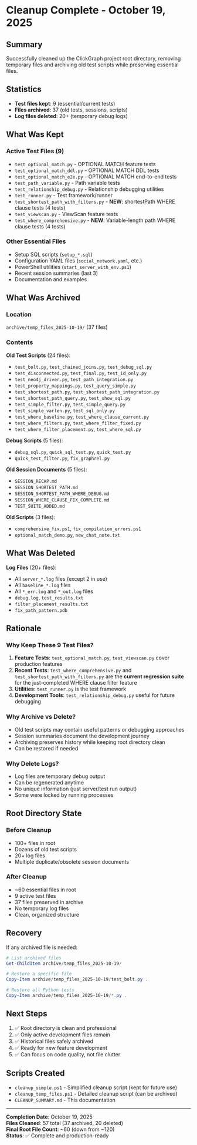 # Cleanup Complete - October 19, 2025

## Summary

Successfully cleaned up the ClickGraph project root directory, removing temporary files and archiving old test scripts while preserving essential files.

## Statistics

- **Test files kept**: 9 (essential/current tests)
- **Files archived**: 37 (old tests, sessions, scripts)
- **Log files deleted**: 20+ (temporary debug logs)

## What Was Kept

### Active Test Files (9)
- `test_optional_match.py` - OPTIONAL MATCH feature tests
- `test_optional_match_ddl.py` - OPTIONAL MATCH DDL tests  
- `test_optional_match_e2e.py` - OPTIONAL MATCH end-to-end tests
- `test_path_variable.py` - Path variable tests
- `test_relationship_debug.py` - Relationship debugging utilities
- `test_runner.py` - Test framework/runner
- `test_shortest_path_with_filters.py` - **NEW**: shortestPath WHERE clause tests (4 tests)
- `test_viewscan.py` - ViewScan feature tests
- `test_where_comprehensive.py` - **NEW**: Variable-length path WHERE clause tests (4 tests)

### Other Essential Files
- Setup SQL scripts (`setup_*.sql`)
- Configuration YAML files (`social_network.yaml`, etc.)
- PowerShell utilities (`start_server_with_env.ps1`)
- Recent session summaries (last 3)
- Documentation and examples

## What Was Archived

### Location
`archive/temp_files_2025-10-19/` (37 files)

### Contents
**Old Test Scripts** (24 files):
- `test_bolt.py`, `test_chained_joins.py`, `test_debug_sql.py`
- `test_disconnected.py`, `test_final.py`, `test_id_only.py`
- `test_neo4j_driver.py`, `test_path_integration.py`
- `test_property_mappings.py`, `test_query_simple.py`
- `test_shortest_path.py`, `test_shortest_path_integration.py`
- `test_shortest_path_query.py`, `test_show_sql.py`
- `test_simple_filter.py`, `test_simple_query.py`
- `test_simple_varlen.py`, `test_sql_only.py`
- `test_where_baseline.py`, `test_where_clause_current.py`
- `test_where_filters.py`, `test_where_filter_fixed.py`
- `test_where_filter_placement.py`, `test_where_sql.py`

**Debug Scripts** (5 files):
- `debug_sql.py`, `quick_sql_test.py`, `quick_test.py`
- `quick_test_filter.py`, `fix_graphrel.py`

**Old Session Documents** (5 files):
- `SESSION_RECAP.md`
- `SESSION_SHORTEST_PATH.md`
- `SESSION_SHORTEST_PATH_WHERE_DEBUG.md`
- `SESSION_WHERE_CLAUSE_FIX_COMPLETE.md`
- `TEST_SUITE_ADDED.md`

**Old Scripts** (3 files):
- `comprehensive_fix.ps1`, `fix_compilation_errors.ps1`
- `optional_match_demo.py`, `new_chat_note.txt`

## What Was Deleted

**Log Files** (20+ files):
- All `server_*.log` files (except 2 in use)
- All `baseline_*.log` files
- All `*_err.log` and `*_out.log` files
- `debug.log`, `test_results.txt`
- `filter_placement_results.txt`
- `fix_path_pattern.pdb`

## Rationale

### Why Keep These 9 Test Files?
1. **Feature Tests**: `test_optional_match.py`, `test_viewscan.py` cover production features
2. **Recent Tests**: `test_where_comprehensive.py` and `test_shortest_path_with_filters.py` are the **current regression suite** for the just-completed WHERE clause filter feature
3. **Utilities**: `test_runner.py` is the test framework
4. **Development Tools**: `test_relationship_debug.py` useful for future debugging

### Why Archive vs Delete?
- Old test scripts may contain useful patterns or debugging approaches
- Session summaries document the development journey
- Archiving preserves history while keeping root directory clean
- Can be restored if needed

### Why Delete Logs?
- Log files are temporary debug output
- Can be regenerated anytime
- No unique information (just server/test run output)
- Some were locked by running processes

## Root Directory State

### Before Cleanup
- 100+ files in root
- Dozens of old test scripts
- 20+ log files
- Multiple duplicate/obsolete session documents

### After Cleanup
- ~60 essential files in root
- 9 active test files
- 37 files preserved in archive
- No temporary log files
- Clean, organized structure

## Recovery

If any archived file is needed:

```powershell
# List archived files
Get-ChildItem archive/temp_files_2025-10-19/

# Restore a specific file
Copy-Item archive/temp_files_2025-10-19/test_bolt.py .

# Restore all Python tests
Copy-Item archive/temp_files_2025-10-19/*.py .
```

## Next Steps

1. ✅ Root directory is clean and professional
2. ✅ Only active development files remain
3. ✅ Historical files safely archived
4. ✅ Ready for new feature development
5. ✅ Can focus on code quality, not file clutter

## Scripts Created

- `cleanup_simple.ps1` - Simplified cleanup script (kept for future use)
- `cleanup_temp_files.ps1` - Detailed cleanup script (can be archived)
- `CLEANUP_SUMMARY.md` - This documentation

---

**Completion Date**: October 19, 2025  
**Files Cleaned**: 57 total (37 archived, 20 deleted)  
**Final Root File Count**: ~60 (down from ~120)  
**Status**: ✅ Complete and production-ready
